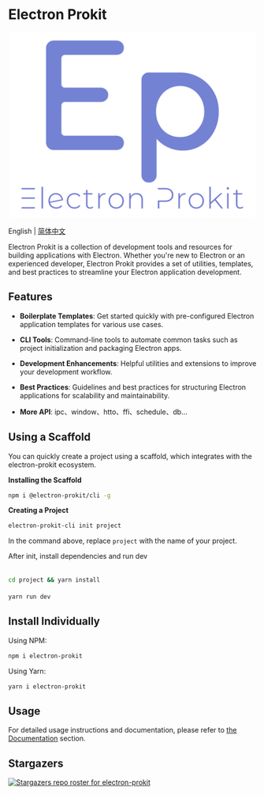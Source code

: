 # Electron Prokit

<p align="center">
  <img style="width:500px" src="https://github.com/Xutaotaotao/electron-prokit/blob/main/docs/public/logo.svg" alt="logo">
</p>

English | [简体中文](./README_ZH.md)

Electron Prokit is a collection of development tools and resources for building applications with Electron. Whether you're new to Electron or an experienced developer, Electron Prokit provides a set of utilities, templates, and best practices to streamline your Electron application development.


## Features

- **Boilerplate Templates**: Get started quickly with pre-configured Electron application templates for various use cases.

- **CLI Tools**: Command-line tools to automate common tasks such as project initialization and packaging Electron apps.

- **Development Enhancements**: Helpful utilities and extensions to improve your development workflow.

- **Best Practices**: Guidelines and best practices for structuring Electron applications for scalability and maintainability.

- **More API**: ipc、window、htto、ffi、schedule、db...


## Using a Scaffold

You can quickly create a project using a scaffold, which integrates with the electron-prokit ecosystem.

**Installing the Scaffold**


```bash
npm i @electron-prokit/cli -g
```

**Creating a Project**


```bash
electron-prokit-cli init project
```

In the command above, replace `project` with the name of your project.

After init, install dependencies and run dev

```bash

cd project && yarn install

yarn run dev

```

## Install Individually

Using NPM:

```bash
npm i electron-prokit
```

Using Yarn:

```bash
yarn i electron-prokit
```

## Usage

For detailed usage instructions and documentation, please refer to [the Documentation](https://xutaotaotao.github.io/electron-prokit/) section.


## Stargazers
[![Stargazers repo roster for electron-prokit](https://reporoster.com/stars/Xutaotaotao/electron-prokit)](https://github.com/Xutaotaotao/electron-prokit/stargazers)